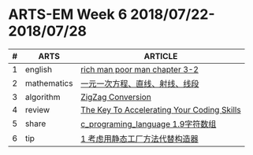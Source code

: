 ARTS-EM Week 6 2018/07/22-2018/07/28
=================================

| # | ARTS | ARTICLE |
|---| ----- | ---------- |
|1|english|[rich man poor man chapter 3-2](../english/RichManPoorMan/week6_Chapter%203-2.md)|
|2|mathematics|[一元一次方程、直线、射线、线段](../mathematics/JuniorMathematics.md)|
|3|algorithm|[ZigZag Conversion](../algorithm/week%20six.md)|
|4|review|[The Key To Accelerating Your Coding Skills](../review/Week6_The%20Key%20To%20Accelerating%20Your%20Coding%20skills.md)|
|5|share|[c_programing_language 1.9字符数组](../c/c_programing_language/1.9%20字符数组_week6.md)|
|6|tip|[1 考虑用静态工厂方法代替构造器](../tip/EffectiveJava/1%20考虑用静态工厂方法代替构造器.md)|
